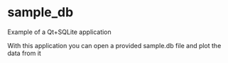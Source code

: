 # sample_db
Example of a Qt+SQLite application

With this application you can open a provided sample.db file and plot the data from it
